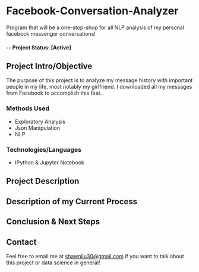 # Facebook-Conversation-Analyzer
Program that will be a one-stop-shop for all NLP analysis of my personal facebook messenger conversations!
#### -- Project Status: [Active]

## Project Intro/Objective
The purpose of this project is to analyze my message history with important people in my life, most notably my girlfriend. I downloaded all my messages from Facebook to accomplish this feat.

### Methods Used
* Exploratory Analysis
* Json Manipulation
* NLP

### Technologies/Languages
* IPython & Jupyter Notebook

## Project Description

## Description of my Current Process

## Conclusion & Next Steps

## Contact

Feel free to email me at shawnliu30@gmail.com if you want to talk about this project or data science in general!

